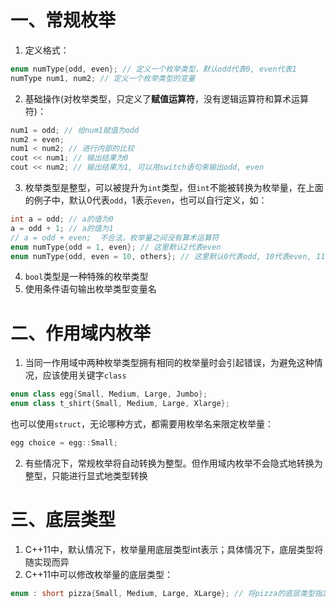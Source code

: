 # 一、常规枚举

1. 定义格式：
```c++
enum numType{odd, even}; // 定义一个枚举类型，默认odd代表0, even代表1
numType num1, num2; // 定义一个枚举类型的变量
```

2. 基础操作(对枚举类型，只定义了**赋值运算符**，没有逻辑运算符和算术运算符)：
```c++
num1 = odd; // 给num1赋值为odd
num2 = even;
num1 < num2; // 进行内部的比较
cout << num1; // 输出结果为0
cout << num2; // 输出结果为1, 可以用switch语句来输出odd, even
```

3. 枚举类型是整型，可以被提升为`int`类型，但`int`不能被转换为枚举量，在上面的例子中，默认0代表`odd`，1表示`even`，也可以自行定义，如：
```c++
int a = odd; // a的值为0
a = odd + 1; // a的值为1
// a = odd + even;  不合法，枚举量之间没有算术运算符
enum numType{odd = 1, even}; // 这里默认2代表even
enum numType{odd, even = 10, others}; // 这里默认0代表odd, 10代表even, 11代表others
```

4. `bool`类型是一种特殊的枚举类型
5. 使用条件语句输出枚举类型变量名

# 二、作用域内枚举

1. 当同一作用域中两种枚举类型拥有相同的枚举量时会引起错误，为避免这种情况，应该使用关键字`class`
```c++
enum class egg{Small, Medium, Large, Jumbo};
enum class t_shirt{Small, Medium, Large, Xlarge};
```
也可以使用`struct`，无论哪种方式，都需要用枚举名来限定枚举量：
```c++
egg choice = egg::Small;
```

2. 有些情况下，常规枚举将自动转换为整型。但作用域内枚举不会隐式地转换为整型，只能进行显式地类型转换

# 三、底层类型

1. C++11中，默认情况下，枚举量用底层类型int表示；具体情况下，底层类型将随实现而异
2. C++11中可以修改枚举量的底层类型：
```c++
enum : short pizza{Small, Medium, Large, XLarge}; // 将pizza的底层类型指定为short
```